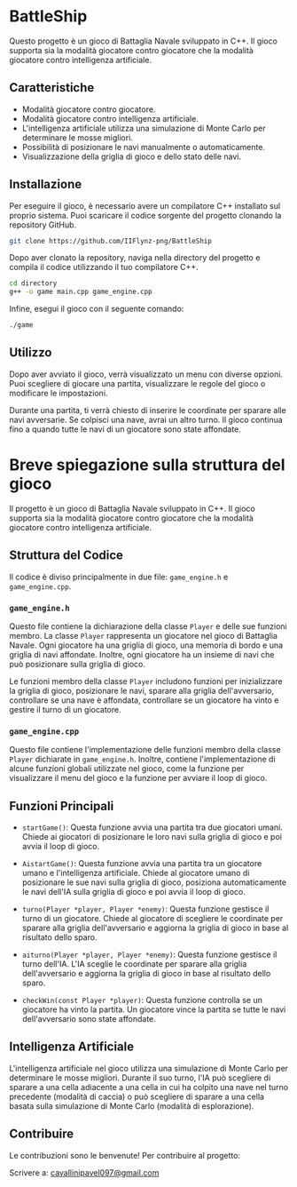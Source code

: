 # BattleShip

Questo progetto è un gioco di Battaglia Navale sviluppato in C++. Il gioco supporta sia la modalità giocatore contro giocatore che la modalità giocatore contro intelligenza artificiale.

## Caratteristiche

- Modalità giocatore contro giocatore.
- Modalità giocatore contro intelligenza artificiale.
- L'intelligenza artificiale utilizza una simulazione di Monte Carlo per determinare le mosse migliori.
- Possibilità di posizionare le navi manualmente o automaticamente.
- Visualizzazione della griglia di gioco e dello stato delle navi.

## Installazione

Per eseguire il gioco, è necessario avere un compilatore C++ installato sul proprio sistema. Puoi scaricare il codice sorgente del progetto clonando la repository GitHub.

```bash
git clone https://github.com/IIFlynz-png/BattleShip
```

Dopo aver clonato la repository, naviga nella directory del progetto e compila il codice utilizzando il tuo compilatore C++.

```bash
cd directory
g++ -o game main.cpp game_engine.cpp
```

Infine, esegui il gioco con il seguente comando:

```bash
./game
```

## Utilizzo

Dopo aver avviato il gioco, verrà visualizzato un menu con diverse opzioni. Puoi scegliere di giocare una partita, visualizzare le regole del gioco o modificare le impostazioni.

Durante una partita, ti verrà chiesto di inserire le coordinate per sparare alle navi avversarie. Se colpisci una nave, avrai un altro turno. Il gioco continua fino a quando tutte le navi di un giocatore sono state affondate.


# Breve spiegazione sulla struttura del gioco

Il progetto è un gioco di Battaglia Navale sviluppato in C++. Il gioco supporta sia la modalità giocatore contro giocatore che la modalità giocatore contro intelligenza artificiale.

## Struttura del Codice

Il codice è diviso principalmente in due file: `game_engine.h` e `game_engine.cpp`.

### `game_engine.h`

Questo file contiene la dichiarazione della classe `Player` e delle sue funzioni membro. La classe `Player` rappresenta un giocatore nel gioco di Battaglia Navale. Ogni giocatore ha una griglia di gioco, una memoria di bordo e una griglia di navi affondate. Inoltre, ogni giocatore ha un insieme di navi che può posizionare sulla griglia di gioco.

Le funzioni membro della classe `Player` includono funzioni per inizializzare la griglia di gioco, posizionare le navi, sparare alla griglia dell'avversario, controllare se una nave è affondata, controllare se un giocatore ha vinto e gestire il turno di un giocatore.

### `game_engine.cpp`

Questo file contiene l'implementazione delle funzioni membro della classe `Player` dichiarate in `game_engine.h`. Inoltre, contiene l'implementazione di alcune funzioni globali utilizzate nel gioco, come la funzione per visualizzare il menu del gioco e la funzione per avviare il loop di gioco.

## Funzioni Principali

- `startGame()`: Questa funzione avvia una partita tra due giocatori umani. Chiede ai giocatori di posizionare le loro navi sulla griglia di gioco e poi avvia il loop di gioco.

- `AistartGame()`: Questa funzione avvia una partita tra un giocatore umano e l'intelligenza artificiale. Chiede al giocatore umano di posizionare le sue navi sulla griglia di gioco, posiziona automaticamente le navi dell'IA sulla griglia di gioco e poi avvia il loop di gioco.

- `turno(Player *player, Player *enemy)`: Questa funzione gestisce il turno di un giocatore. Chiede al giocatore di scegliere le coordinate per sparare alla griglia dell'avversario e aggiorna la griglia di gioco in base al risultato dello sparo.

- `aiturno(Player *player, Player *enemy)`: Questa funzione gestisce il turno dell'IA. L'IA sceglie le coordinate per sparare alla griglia dell'avversario e aggiorna la griglia di gioco in base al risultato dello sparo.

- `checkWin(const Player *player)`: Questa funzione controlla se un giocatore ha vinto la partita. Un giocatore vince la partita se tutte le navi dell'avversario sono state affondate.

## Intelligenza Artificiale

L'intelligenza artificiale nel gioco utilizza una simulazione di Monte Carlo per determinare le mosse migliori. Durante il suo turno, l'IA può scegliere di sparare a una cella adiacente a una cella in cui ha colpito una nave nel turno precedente (modalità di caccia) o può scegliere di sparare a una cella basata sulla simulazione di Monte Carlo (modalità di esplorazione).

## Contribuire

Le contribuzioni sono le benvenute! Per contribuire al progetto:

Scrivere a:
cavallinipavel097@gmail.com
